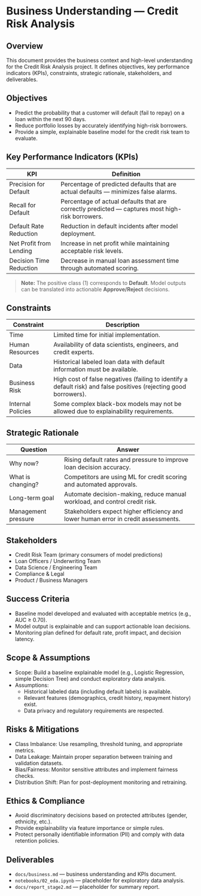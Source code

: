 # Business Understanding — Credit Risk Analysis

## Overview
This document provides the business context and high-level understanding for the Credit Risk Analysis project.
It defines objectives, key performance indicators (KPIs), constraints, strategic rationale, stakeholders, and deliverables.

## Objectives
- Predict the probability that a customer will default (fail to repay) on a loan within the next 90 days.
- Reduce portfolio losses by accurately identifying high-risk borrowers.
- Provide a simple, explainable baseline model for the credit risk team to evaluate.

## Key Performance Indicators (KPIs)
| KPI | Definition |
| --- | --- |
| Precision for Default | Percentage of predicted defaults that are actual defaults — minimizes false alarms. |
| Recall for Default | Percentage of actual defaults that are correctly predicted — captures most high-risk borrowers. |
| Default Rate Reduction | Reduction in default incidents after model deployment. |
| Net Profit from Lending | Increase in net profit while maintaining acceptable risk levels. |
| Decision Time Reduction | Decrease in manual loan assessment time through automated scoring. |

> **Note:** The positive class (1) corresponds to **Default**. Model outputs can be translated into actionable **Approve/Reject** decisions.

## Constraints
| Constraint | Description |
| --- | --- |
| Time | Limited time for initial implementation. |
| Human Resources | Availability of data scientists, engineers, and credit experts. |
| Data | Historical labeled loan data with default information must be available. |
| Business Risk | High cost of false negatives (failing to identify a default risk) and false positives (rejecting good borrowers). |
| Internal Policies | Some complex black-box models may not be allowed due to explainability requirements. |

## Strategic Rationale
| Question | Answer |
| --- | --- |
| Why now? | Rising default rates and pressure to improve loan decision accuracy. |
| What is changing? | Competitors are using ML for credit scoring and automated approvals. |
| Long-term goal | Automate decision-making, reduce manual workload, and control credit risk. |
| Management pressure | Stakeholders expect higher efficiency and lower human error in credit assessments. |

## Stakeholders
- Credit Risk Team (primary consumers of model predictions)
- Loan Officers / Underwriting Team
- Data Science / Engineering Team
- Compliance & Legal
- Product / Business Managers

## Success Criteria
- Baseline model developed and evaluated with acceptable metrics (e.g., AUC ≥ 0.70).  
- Model output is explainable and can support actionable loan decisions.  
- Monitoring plan defined for default rate, profit impact, and decision latency.

## Scope & Assumptions
- Scope: Build a baseline explainable model (e.g., Logistic Regression, simple Decision Tree) and conduct exploratory data analysis.
- Assumptions:
  - Historical labeled data (including default labels) is available.
  - Relevant features (demographics, credit history, repayment history) exist.
  - Data privacy and regulatory requirements are respected.

## Risks & Mitigations
- Class Imbalance: Use resampling, threshold tuning, and appropriate metrics.  
- Data Leakage: Maintain proper separation between training and validation datasets.  
- Bias/Fairness: Monitor sensitive attributes and implement fairness checks.  
- Distribution Shift: Plan for post-deployment monitoring and retraining.

## Ethics & Compliance
- Avoid discriminatory decisions based on protected attributes (gender, ethnicity, etc.).  
- Provide explainability via feature importance or simple rules.  
- Protect personally identifiable information (PII) and comply with data retention policies.

## Deliverables
- `docs/business.md` — business understanding and KPIs document.  
- `notebooks/02_eda.ipynb` — placeholder for exploratory data analysis.  
- `docs/report_stage2.md` — placeholder for summary report.

